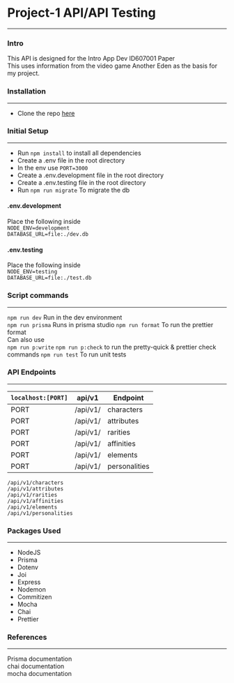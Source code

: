 # Project-1 API/API Testing
----
### Intro
This API is designed for the Intro App Dev ID607001 Paper  
This uses information from the video game Another Eden as the basis for my project.  

### Installation
----
* Clone the repo [here](https://github.com/otago-polytechnic-bit-courses/s1-23-id607001-project-1-node-js-rest-api-DSmith575.git)

### Initial Setup
----
* Run `npm install` to install all dependencies 
* Create a .env file in the root directory  
* In the env use `PORT=3000`  
* Create a .env.development file in the root directory  
* Create a .env.testing file in the root directory  
* Run `npm run migrate` To migrate the db

#### .env.development  
Place the following inside  
`NODE_ENV=development`  
`DATABASE_URL=file:./dev.db`  

#### .env.testing  
Place the following inside  
`NODE_ENV=testing`  
`DATABASE_URL=file:./test.db`


### Script commands
----
`npm run dev` Run in the dev environment  
`npm run prisma` Runs in prisma studio
`npm run format` To run the prettier format  
Can also use  
`npm run p:write` `npm run p:check` to run the pretty-quick & prettier check commands
`npm run test` To run unit tests

### API Endpoints
----
| `localhost:[PORT]` | api/v1 | Endpoint |
| --- | --- | --- |
| PORT | /api/v1/ | characters |
| PORT | /api/v1/ | attributes |
| PORT | /api/v1/ | rarities |
| PORT | /api/v1/ | affinities |
| PORT | /api/v1/ | elements |
| PORT | /api/v1/ | personalities |  

`/api/v1/characters`  
`/api/v1/attributes`  
`/api/v1/rarities`  
`/api/v1/affinities`  
`/api/v1/elements`  
`/api/v1/personalities`

### Packages Used
----
* NodeJS  
* Prisma  
* Dotenv  
* Joi  
* Express  
* Nodemon  
* Commitizen
* Mocha  
* Chai  
* Prettier

### References
----
Prisma documentation  
chai documentation  
mocha documentation  
